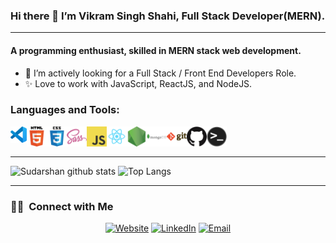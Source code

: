 ### Hi there 👋 I’m Vikram Singh Shahi, Full Stack Developer(MERN).
---
#### A programming enthusiast, skilled in MERN stack web development.
- 🔭 I’m actively looking for a Full Stack / Front End Developers Role.
- ✨ Love to work with JavaScript, ReactJS, and NodeJS.

### Languages and Tools:

<img align="left" alt="Visual Studio Code" width="26px" src="https://raw.githubusercontent.com/github/explore/80688e429a7d4ef2fca1e82350fe8e3517d3494d/topics/visual-studio-code/visual-studio-code.png" />
<img align="left" alt="HTML5" width="32px" src="https://raw.githubusercontent.com/github/explore/80688e429a7d4ef2fca1e82350fe8e3517d3494d/topics/html/html.png" />
<img align="left" alt="CSS3" width="32px" src="https://raw.githubusercontent.com/github/explore/80688e429a7d4ef2fca1e82350fe8e3517d3494d/topics/css/css.png" />
<img align="left" alt="Sass" width="32px" src="https://raw.githubusercontent.com/github/explore/80688e429a7d4ef2fca1e82350fe8e3517d3494d/topics/sass/sass.png" />
<img align="left" alt="JavaScript" width="32px" src="https://raw.githubusercontent.com/github/explore/80688e429a7d4ef2fca1e82350fe8e3517d3494d/topics/javascript/javascript.png" />
<img align="left" alt="React" width="32px" src="https://raw.githubusercontent.com/github/explore/80688e429a7d4ef2fca1e82350fe8e3517d3494d/topics/react/react.png" />
<img align="left" alt="Node.js" width="32px" src="https://raw.githubusercontent.com/github/explore/80688e429a7d4ef2fca1e82350fe8e3517d3494d/topics/nodejs/nodejs.png" />
<img align="left" alt="MongoDB" width="32px" src="https://raw.githubusercontent.com/github/explore/80688e429a7d4ef2fca1e82350fe8e3517d3494d/topics/mongodb/mongodb.png" />
<img align="left" alt="Git" width="32px" src="https://raw.githubusercontent.com/github/explore/80688e429a7d4ef2fca1e82350fe8e3517d3494d/topics/git/git.png" />
<img align="left" alt="GitHub" width="32px" src="https://raw.githubusercontent.com/github/explore/78df643247d429f6cc873026c0622819ad797942/topics/github/github.png" />
<img align="left" alt="Terminal" width="32px" src="https://raw.githubusercontent.com/github/explore/80688e429a7d4ef2fca1e82350fe8e3517d3494d/topics/terminal/terminal.png" />
<br>
<br>

----------------------------------------------------------------------------------------------------------------------------

![Sudarshan github stats](https://github-readme-stats.vercel.app/api?username=vikramsinghshahi&hide=["issues"]&show_icons=true) ![Top Langs](https://github-readme-stats.vercel.app/api/top-langs/?username=vikramsinghshahi&layout=compact&theme=darcula&langs_count=10)

---
<h3> 🤝🏻 &nbsp;Connect with Me </h3>

<p align="center">
<a href=""><img alt="Website" src="https://img.shields.io/badge/Website-www.vikramsinghshahi.com-blue?style=flat-square&logo=google-chrome"></a>
<a href="https://www.linkedin.com/in/vikram-s-14964786/?locale=en_US"><img alt="LinkedIn" src="https://img.shields.io/badge/LinkedIn-vikram%20singh%20Shahi-blue?style=flat-square&logo=linkedin"></a>
<a href="vikramsinghshahi@gmail.com"><img alt="Email" src="https://img.shields.io/badge/Email-vikramsinghshahi@gmail.com-blue?style=flat-square&logo=gmail"></a>
</p>

